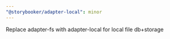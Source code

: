```yaml
---
"@storybooker/adapter-local": minor
---
```


Replace adapter-fs with adapter-local for local file db+storage
